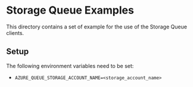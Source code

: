 # Storage Queue Examples

This directory contains a set of example for the use of the Storage Queue clients.

## Setup

The following environment variables need to be set:

- `AZURE_QUEUE_STORAGE_ACCOUNT_NAME=<storage_account_name>`
